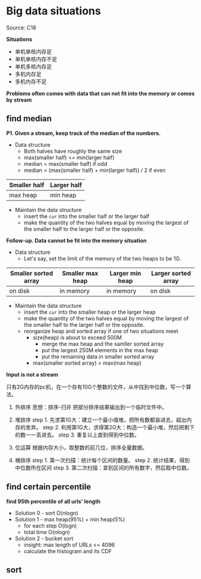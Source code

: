 <extoc></extoc>

# Big data situations

Source: C18

**Situations**

- 单机单核内存足
- 单机单核内存不足
- 单机多核内存足
- 多机内存足
- 多机内存不足

**Problems often comes with data that can not fit into the memory or comes by stream**

## find median

**P1. Given a stream, keep track of the median of the numbers.**

- Data structure
    - Both halves have roughly the same size
    - max(smaller half) <= min(larger half)
    - median = max(smaller half) if odd
    - median = (max(smaller half) + min(larger half)) / 2 if even

Smaller half | Larger half
---|---
max heap | min heap

- Maintain the data structure
    - insert the `cur` into the smaller half or the larger half
    - make the quantity of the two halves equal by moving the largest of the smaller half to the larger half or the opposite.

**Follow-up. Data cannot be fit into the memory situation**

- Data structure
    - Let's say, set the limit of the memory of the two heaps to be 1G.

Smaller sorted array | Smaller max heap | Larger min heap | Larger sorted array
---|---|---|---
on disk | in memory | in memory | on disk

- Maintain the data structure
    - insert the `cur` into the smaller heap or the larger heap
    - make the quantity of the two halves equal by moving the largest of the smaller half to the larger half or the opposite.
    - reorganize heap and sorted array if one of two situations meet
        - size(heap) is about to exceed 500M
            - merge the max heap and the samller sorted array
            - put the largest 250M elements in the max heap
            - put the remaining data in smaller sorted array
        - max(smaller sorted array) > max(max heap)

**Input is not a stream**


只有2G内存的pc机，在一个存有10G个整数的文件，从中找到中位数，写一个算法。

1. 外排序
思想：排序-归并
把部分排序结果输出到一个临时文件中。

2. 堆排序
step 1. 先求第1G大：建立一个最小值堆，把所有数都装进去，超出内存的舍弃。
step 2. 利用第1G大，求得第2G大：构造一个最小堆，然后把剩下的数一一丢进去。
step 3. 重复以上直到得到中位数。

3. 位运算
根据内存大小，取整数的前几位，排序全量数据。

4. 桶排序
step 1. 第一次扫描：统计每个区间的数量。
step 2. 统计结果，得到中位数所在区间
step 3. 第二次扫描：拿到区间的所有数字，然后取中位数。

## find certain percentile

**find 95th percentile of all urls' length**

- Solution 0 - sort O(nlogn)
- Solution 1 - max heap(95%) + min heap(5%)
    - for each step O(logn)
    - total time O(nlogn)
- Solution 2 - bucket sort
    - insight: max length of URLs <= 4096
    - calculate the histogram and its CDF

## sort